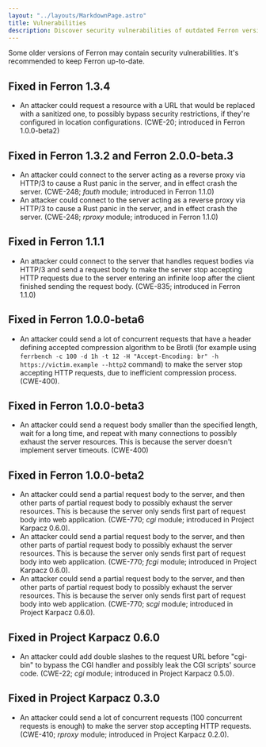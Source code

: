 ```yaml
---
layout: "../layouts/MarkdownPage.astro"
title: Vulnerabilities
description: Discover security vulnerabilities of outdated Ferron versions. Stay informed and protect your websites with timely updates against potential threats.
---
```


Some older versions of Ferron may contain security vulnerabilities. It's recommended to keep Ferron up-to-date.

## Fixed in Ferron 1.3.4

- An attacker could request a resource with a URL that would be replaced with a sanitized one, to possibly bypass security restrictions, if they're configured in location configurations. (CWE-20; introduced in Ferron 1.0.0-beta2)

## Fixed in Ferron 1.3.2 and Ferron 2.0.0-beta.3

- An attacker could connect to the server acting as a reverse proxy via HTTP/3 to cause a Rust panic in the server, and in effect crash the server. (CWE-248; _fauth_ module; introduced in Ferron 1.1.0)
- An attacker could connect to the server acting as a reverse proxy via HTTP/3 to cause a Rust panic in the server, and in effect crash the server. (CWE-248; _rproxy_ module; introduced in Ferron 1.1.0)

## Fixed in Ferron 1.1.1

- An attacker could connect to the server that handles request bodies via HTTP/3 and send a request body to make the server stop accepting HTTP requests due to the server entering an infinite loop after the client finished sending the request body. (CWE-835; introduced in Ferron 1.1.0)

## Fixed in Ferron 1.0.0-beta6

- An attacker could send a lot of concurrent requests that have a header defining accepted compression algorithm to be Brotli (for example using `ferrbench -c 100 -d 1h -t 12 -H "Accept-Encoding: br" -h https://victim.example --http2` command) to make the server stop accepting HTTP requests, due to inefficient compression process. (CWE-400).

## Fixed in Ferron 1.0.0-beta3

- An attacker could send a request body smaller than the specified length, wait for a long time, and repeat with many connections to possibly exhaust the server resources. This is because the server doesn't implement server timeouts. (CWE-400)

## Fixed in Ferron 1.0.0-beta2

- An attacker could send a partial request body to the server, and then other parts of partial request body to possibly exhaust the server resources. This is because the server only sends first part of request body into web application. (CWE-770; _cgi_ module; introduced in Project Karpacz 0.6.0).
- An attacker could send a partial request body to the server, and then other parts of partial request body to possibly exhaust the server resources. This is because the server only sends first part of request body into web application. (CWE-770; _fcgi_ module; introduced in Project Karpacz 0.6.0).
- An attacker could send a partial request body to the server, and then other parts of partial request body to possibly exhaust the server resources. This is because the server only sends first part of request body into web application. (CWE-770; _scgi_ module; introduced in Project Karpacz 0.6.0).

## Fixed in Project Karpacz 0.6.0

- An attacker could add double slashes to the request URL before "cgi-bin" to bypass the CGI handler and possibly leak the CGI scripts' source code. (CWE-22; _cgi_ module; introduced in Project Karpacz 0.5.0).

## Fixed in Project Karpacz 0.3.0

- An attacker could send a lot of concurrent requests (100 concurrent requests is enough) to make the server stop accepting HTTP requests. (CWE-410; _rproxy_ module; introduced in Project Karpacz 0.2.0).
